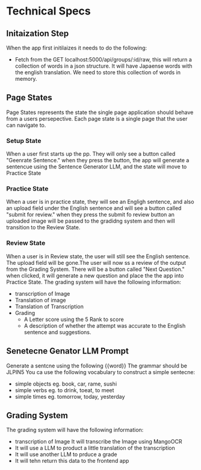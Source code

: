 # Technical Specs

## Initaization Step
When the app first initilaizes it needs to do the following:
- Fetch from the GET localhost:5000/api/groups/:id/raw, this will return a collection of words in a json structure. It will have Japaense words with the english translation. We need to store this collection of words in memory.

## Page States

Page States represents the state the single page application should behave from a users persepective. Each page state is a single page that the user can navigate to.

### Setup State
When a user first starts up the pp.
They will only see a button called "Geenrate Sentence."
when they press the button, the app will generate a sentencue using the Sentence Generator LLM, and the state will move to Practice State

### Practice State
When a user is in practice state, they will see an Engligh sentence, and also an upload field under the English sentence and will see a button called "submit for review." when they press the submit fo review button an uploaded image will be passed to the gradidng system and then will transition to the Review State.

### Review State
When a user is in Review state, the user will still see the English sentence. The upload field will be gone.The user will now ss a review of the output from the Grading System. There will be a button called "Next Question." when clicked, it will generate a new question and place the the app into Practice State.
The grading system will have the following information:
- transcription of Image
- Translation of image
- Translation of Transcription
- Grading
    -  A Letter score using the 5 Rank to score
    - A description of whether the attempt was accurate to the English sentence and suggestions.


## Senetecne Genator LLM Prompt
Generate a sentcne using the following {{word}}
The grammar should be JLPIN5
You ca use the following vocabulary to construct a simple sentecne:
- simple objects eg. book, car, rame, sushi
- simple verbs eg. to drink, toeat, to meet
- simple times eg. tomorrow, today, yesterday

## Grading System
The grading system will have the following information:
- transcription of Image It will transcribe the Image using MangoOCR
- It will use a LLM to product a little translation of the transcription
- It will use another LLM to prduce a grade
- It will tehn return this data to the frontend app